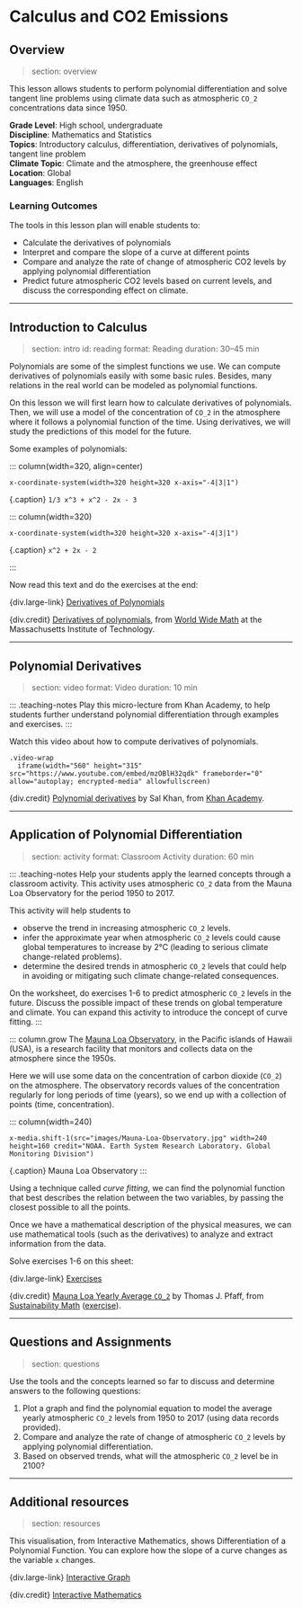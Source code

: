 # Calculus and CO2 Emissions

## Overview
> section: overview

This lesson allows students to perform polynomial differentiation and solve
tangent line problems using climate data such as atmospheric `CO_2`
concentrations data since 1950.

__Grade Level__: High school, undergraduate  
__Discipline__: Mathematics and Statistics  
__Topics__: Introductory calculus, differentiation, derivatives of polynomials, tangent line problem  
__Climate Topic__: Climate and the atmosphere, the greenhouse effect  
__Location__: Global  
__Languages__: English  

### Learning Outcomes

The tools in this lesson plan will enable students to:

* Calculate the derivatives of polynomials
* Interpret and compare the slope of a curve at different points
* Compare and analyze the rate of change of atmospheric CO2 levels by applying
  polynomial differentiation
* Predict future atmospheric CO2 levels based on current levels, and discuss the
  corresponding effect on climate.

---

## Introduction to Calculus
> section: intro
> id: reading
> format: Reading
> duration: 30–45 min

Polynomials are some of the simplest functions
we use. We can compute derivatives of polynomials easily with
some basic rules. Besides, many relations in the real world can be modeled as
polynomial functions.

On this lesson we will first learn how to calculate derivatives of polynomials.
Then, we will use a model of the concentration of `CO_2` in the atmosphere where
it follows a polynomial function of the time. Using derivatives, we will study
the predictions of this model for the future.

Some examples of polynomials:

::: column(width=320, align=center)

    x-coordinate-system(width=320 height=320 x-axis="-4|3|1")

{.caption} `1/3 x^3 + x^2 - 2x - 3`

::: column(width=320)

    x-coordinate-system(width=320 height=320 x-axis="-4|3|1")

{.caption} `x^2 + 2x - 2`

:::

Now read this text and do the exercises at the end:

{div.large-link} [Derivatives of Polynomials](/resources/co2-calculus/downloads/WorldWebMath-Derivatives_of_Polynomials.pdf)

{div.credit} [Derivatives of polynomials](http://web.mit.edu/wwmath/calculus/differentiation/polynomials.html), from [World Wide Math](http://web.mit.edu/wwmath/index.html) at the Massachusetts Institute of Technology.

---

## Polynomial Derivatives
> section: video
> format: Video
> duration: 10 min

::: .teaching-notes
Play this micro-lecture from Khan Academy, to help students
further understand polynomial differentiation through examples and exercises.
:::

Watch this video about how to compute derivatives of polynomials.

    .video-wrap
      iframe(width="560" height="315" src="https://www.youtube.com/embed/mzOBlH32qdk" frameborder="0" allow="autoplay; encrypted-media" allowfullscreen)

{div.credit} [Polynomial derivatives](https://www.khanacademy.org/math/ap-calculus-ab/ab-differentiation-1-new/ab-2-6a/v/derivative-properties-and-polynomial-derivatives?v=mzOBlH32qdk) by Sal Khan, from [Khan Academy](https://www.khanacademy.org/).

---

## Application of Polynomial Differentiation
> section: activity
> format: Classroom Activity
> duration: 60 min

::: .teaching-notes
Help your students apply the learned concepts through a classroom activity. This
activity uses atmospheric `CO_2` data from the Mauna Loa Observatory for the period 1950 to 2017.

This activity will help students to
* observe the trend in increasing atmospheric `CO_2` levels.
* infer the approximate year when atmospheric `CO_2` levels could cause global
  temperatures to increase by 2°C (leading to serious climate change-related
  problems).
* determine the desired trends in atmospheric `CO_2` levels that could help in
  avoiding or mitigating such climate change-related consequences.

On the worksheet, do exercises 1-6 to predict atmospheric `CO_2` levels in the
future. Discuss the possible impact of these trends on global temperature and
climate. You can expand this activity to introduce the concept of curve fitting.
:::

::: column.grow
The [Mauna Loa Observatory](https://www.esrl.noaa.gov/gmd/obop/mlo/), in the
Pacific islands of Hawaii (USA), is a research facility that monitors and
collects data on the atmosphere since the 1950s.

Here we will use some data on the concentration of carbon dioxide (`CO_2`) on
the atmosphere. The observatory records values of the concentration regularly
for long periods of time (years), so we end up with a collection of points
(time, concentration).

::: column(width=240)

    x-media.shift-1(src="images/Mauna-Loa-Observatory.jpg" width=240 height=160 credit="NOAA. Earth System Research Laboratory. Global Monitoring Division")

{.caption} Mauna Loa Observatory
:::

Using a technique called _curve fitting_, we can find the polynomial function
that best describes the relation between the two variables, by passing the
closest possible to all the points. 

Once we have a mathematical description of the physical measures, we can use
mathematical tools (such as the derivatives) to analyze and extract information
from the data.

Solve exercises 1-6 on this sheet:

{div.large-link} [Exercises](http://sustainabilitymath.org/word/Mauna-Loa-CO2.docx)

<!-- * You will need this data: [Excel file](http://sustainabilitymath.org/excel/Mauna-Loa-CO2.xlsx) -->

{div.credit} [Mauna Loa Yearly Average `CO_2`](http://sustainabilitymath.org/calculus-materials/) by Thomas J. Pfaff, from [Sustainability Math](http://sustainabilitymath.org/) ([exercise](http://sustainabilitymath.org/word/Mauna-Loa-CO2.docx)).

---

## Questions and Assignments
> section: questions

Use the tools and the concepts learned so far to discuss and determine answers to the following questions:

1. Plot a graph and find the polynomial equation to model the average yearly
   atmospheric `CO_2` levels from 1950 to 2017 (using data records provided).
2. Compare and analyze the rate of change of atmospheric `CO_2` levels by applying
   polynomial differentiation.
3. Based on observed trends, what will the atmospheric `CO_2` level be in 2100?

---

## Additional resources
> section: resources

This visualisation, from Interactive Mathematics, shows Differentiation of a
Polynomial Function. You can explore how the slope of a curve changes as the
variable `x` changes.

{div.large-link} [Interactive Graph](https://www.intmath.com/differentiation/derivative-graphs.php)

{div.credit} [Interactive Mathematics](https://www.intmath.com)
